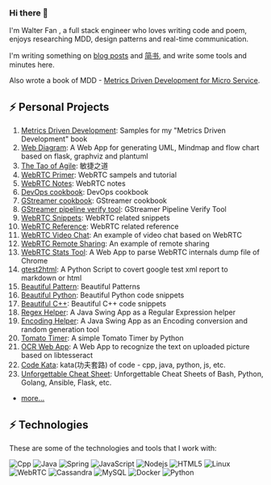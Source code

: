 ### Hi there 👋

I'm Walter Fan , a full stack engineer who loves writing code and poem, enjoys researching MDD, design patterns and real-time communication.

I'm writing something on [blog posts](https://www.fanyamin.com/) and [简书](https://www.jianshu.com/u/e0b365801f48), and write some tools and minutes here.

Also wrote a book of MDD - [Metrics Driven Development for Micro Service](http://www.cmpbook.com/products/detail?id=46463). 

## ⚡ Personal Projects

1. [Metrics Driven Development](https://github.com/walterfan/mdd): Samples for my "Metrics Driven Development" book
1. [Web Diagram](https://github.com/walterfan/webdiagram): A Web App for generating UML, Mindmap and flow chart based on flask, graphviz and plantuml
1. [The Tao of Agile](https://github.com/walterfan/the-tao-of-agile): 敏捷之道
1. [WebRTC Primer](https://github.com/walterfan/webrtc_primer): WebRTC sampels and tutorial
1. [WebRTC Notes](https://github.com/walterfan/webrtc_note): WebRTC notes
1. [DevOps cookbook](https://github.com/walterfan/devops-cookbook): DevOps cookbook
1. [GStreamer cookbook](https://github.com/walterfan/gstreamer-cookbook): GStreamer cookbook
1. [GStreamer pipeline verify tool](https://github.com/walterfan/gst-pipeline-verifier): GStreamer Pipeline Verify Tool
1. [WebRTC Snippets](https://github.com/walterfan/webrtc_snippets): WebRTC related snippets
1. [WebRTC Reference](https://github.com/walterfan/webrtc_refer): WebRTC related reference
1. [WebRTC Video Chat](https://github.com/walterfan/webrtc_video_chat): An example of video chat based on WebRTC
1. [WebRTC Remote Sharing](https://github.com/walterfan/webrtc_remote_sharing): An example of remote sharing
1. [WebRTC Stats Tool](https://github.com/walterfan/webrtc_stats): A Web App to parse WebRTC internals dump file of Chrome
1. [gtest2html](https://github.com/walterfan/gtest2html): A Python Script to covert google test xml report to markdown or html
1. [Beautiful Pattern](https://github.com/walterfan/beautiful_pattern): Beautiful Patterns 
1. [Beautiful Python](https://github.com/walterfan/beautiful_python): Beautiful Python code snippets 
1. [Beautiful C++](https://github.com/walterfan/beautiful_cpp): Beautiful C++ code snippets 
1. [Regex Helper](https://github.com/walterfan/regex_helper): A Java Swing App as a Regular Expression helper
1. [Encoding Helper](https://github.com/walterfan/encoding_helper): A Java Swing App as an Encoding conversion and random generation tool
1. [Tomato Timer](https://github.com/walterfan/tomato-timer): A simple Tomato Timer by Python
1. [OCR Web App](https://github.com/walterfan/webocr): A Web App to recognize the text on uploaded picture based on libtesseract
1. [Code Kata](https://github.com/walterfan/code-kata):  kata(功夫套路) of code - cpp, java, python, js, etc.
1. [Unforgettable Cheat Sheet](https://github.com/walterfan/unforgettable_cheat_sheet): Unforgettable Cheat Sheets of Bash, Python, Golang, Ansible, Flask, etc.
* [more...](https://github.com/walterfan?tab=repositories)

## ⚡ Technologies

These are some of the technologies and tools that I work with:

![Cpp](https://img.shields.io/badge/-Cpp-007ACC?style=flat-square&logo=cpp)
![Java](https://img.shields.io/badge/-Java-007396?style=flat-square&logo=java)
![Spring](https://img.shields.io/badge/-Spring-6DB33F?style=flat-square&logo=spring&logoColor=white)
![JavaScript](https://img.shields.io/badge/-JavaScript-black?style=flat-square&logo=javascript)
![Nodejs](https://img.shields.io/badge/-Nodejs-339933?style=flat-square&logo=Node.js&logoColor=white)
![HTML5](https://img.shields.io/badge/-HTML5-E34F26?style=flat-square&logo=html5&logoColor=white)
![Linux](https://img.shields.io/badge/-Linux-DD0031?style=flat-square&logo=linux)
![WebRTC](https://img.shields.io/badge/-WebRTC-86BC40?style=flat-square&logo=webrtc&logoColor=white)
![Cassandra](https://img.shields.io/badge/-Cassandra-black?style=flat-square&logo=cassandra)
![MySQL](https://img.shields.io/badge/-MySQL-4479A1?style=flat-square&logo=mysql&logoColor=white)
![Docker](https://img.shields.io/badge/-Docker-2496ED?style=flat-square&logo=docker&logoColor=white)
![Python](https://img.shields.io/badge/Python-0089D6?style=flat-square&logo=python&logoColor=white)

